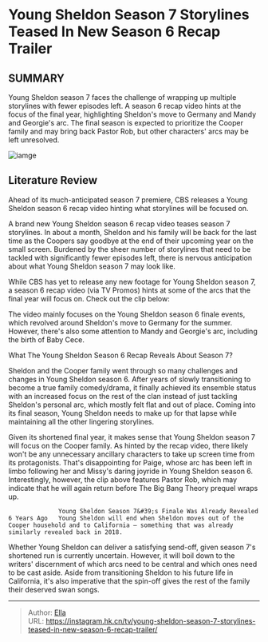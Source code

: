 # Young Sheldon Season 7 Storylines Teased In New Season 6 Recap Trailer


## SUMMARY 



  Young Sheldon season 7 faces the challenge of wrapping up multiple storylines with fewer episodes left.   A season 6 recap video hints at the focus of the final year, highlighting Sheldon&#39;s move to Germany and Mandy and Georgie&#39;s arc.   The final season is expected to prioritize the Cooper family and may bring back Pastor Rob, but other characters&#39; arcs may be left unresolved.  

![iamge](https://static1.srcdn.com/wordpress/wp-content/uploads/2024/01/sheldon-looking-shocked-while-reading-a-book-in-young-sheldon-season-6.jpg)

## Literature Review
Ahead of its much-anticipated season 7 premiere, CBS releases a Young Sheldon season 6 recap video hinting what storylines will be focused on. 




A brand new Young Sheldon season 6 recap video teases season 7 storylines. In about a month, Sheldon and his family will be back for the last time as the Coopers say goodbye at the end of their upcoming year on the small screen. Burdened by the sheer number of storylines that need to be tackled with significantly fewer episodes left, there is nervous anticipation about what Young Sheldon season 7 may look like.




While CBS has yet to release any new footage for Young Sheldon season 7, a season 6 recap video (via TV Promos) hints at some of the arcs that the final year will focus on. Check out the clip below:


 

The video mainly focuses on the Young Sheldon season 6 finale events, which revolved around Sheldon&#39;s move to Germany for the summer. However, there&#39;s also some attention to Mandy and Georgie&#39;s arc, including the birth of Baby Cece.


 What The Young Sheldon Season 6 Recap Reveals About Season 7? 
          

Sheldon and the Cooper family went through so many challenges and changes in Young Sheldon season 6. After years of slowly transitioning to become a true family comedy/drama, it finally achieved its ensemble status with an increased focus on the rest of the clan instead of just tackling Sheldon&#39;s personal arc, which mostly felt flat and out of place. Coming into its final season, Young Sheldon needs to make up for that lapse while maintaining all the other lingering storylines.




Given its shortened final year, it makes sense that Young Sheldon season 7 will focus on the Cooper family. As hinted by the recap video, there likely won&#39;t be any unnecessary ancillary characters to take up screen time from its protagonists. That&#39;s disappointing for Paige, whose arc has been left in limbo following her and Missy&#39;s daring joyride in Young Sheldon season 6. Interestingly, however, the clip above features Pastor Rob, which may indicate that he will again return before The Big Bang Theory prequel wraps up.

                  Young Sheldon Season 7&#39;s Finale Was Already Revealed 6 Years Ago   Young Sheldon will end when Sheldon moves out of the Cooper household and to California — something that was already similarly revealed back in 2018.    

Whether Young Sheldon can deliver a satisfying send-off, given season 7&#39;s shortened run is currently uncertain. However, it will boil down to the writers&#39; discernment of which arcs need to be central and which ones need to be cast aside. Aside from transitioning Sheldon to his future life in California, it&#39;s also imperative that the spin-off gives the rest of the family their deserved swan songs.






---

> Author: [Ella](https://instagram.hk.cn/)  
> URL: https://instagram.hk.cn/tv/young-sheldon-season-7-storylines-teased-in-new-season-6-recap-trailer/  

